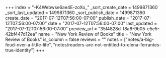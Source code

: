 +++
index = "-K4Webwse6ae4E-zoXo_"
_sort_create_date = 1499871360
_sort_last_updated = 1499871360
_sort_publish_date = 1499871360
create_date = "2017-07-12T07:56:00-07:00"
publish_date = "2017-07-12T07:56:00-07:00"
date = "2017-07-12T07:56:00-07:00"
last_updated = "2017-07-12T07:56:00-07:00"
preview_url = "35f4828d-f8a6-9b05-e5e5-42bf447d12ea"
name = "New York Review of Books"
title = "New York Review of Books"
is_column = false
reviews = ""
notes = ["notes/a-big-feud-over-a-little-life", "notes/readers-are-not-entitled-to-elena-ferrantes-true-identity"]
+++

